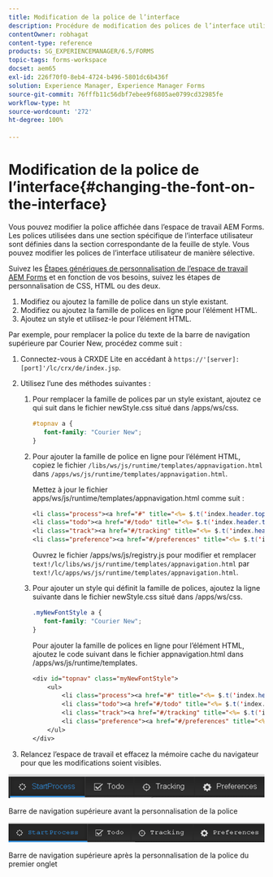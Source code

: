 ```yaml
---
title: Modification de la police de l’interface
description: Procédure de modification des polices de l’interface utilisateur de manière sélective.
contentOwner: robhagat
content-type: reference
products: SG_EXPERIENCEMANAGER/6.5/FORMS
topic-tags: forms-workspace
docset: aem65
exl-id: 226f70f0-8eb4-4724-b496-5801dc6b436f
solution: Experience Manager, Experience Manager Forms
source-git-commit: 76fffb11c56dbf7ebee9f6805ae0799cd32985fe
workflow-type: ht
source-wordcount: '272'
ht-degree: 100%

---
```


# Modification de la police de l’interface{#changing-the-font-on-the-interface}

Vous pouvez modifier la police affichée dans l’espace de travail AEM Forms. Les polices utilisées dans une section spécifique de l’interface utilisateur sont définies dans la section correspondante de la feuille de style. Vous pouvez modifier les polices de l’interface utilisateur de manière sélective.

Suivez les [Étapes génériques de personnalisation de l’espace de travail AEM Forms](../../forms/using/generic-steps-html-workspace-customization.md) et en fonction de vos besoins, suivez les étapes de personnalisation de CSS, HTML ou des deux.

1. Modifiez ou ajoutez la famille de police dans un style existant.
1. Modifiez ou ajoutez la famille de polices en ligne pour l’élément HTML.
1. Ajoutez un style et utilisez-le pour l’élément HTML.

Par exemple, pour remplacer la police du texte de la barre de navigation supérieure par Courier New, procédez comme suit :

1. Connectez-vous à CRXDE Lite en accédant à `https://'[server]:[port]'/lc/crx/de/index.jsp`.
1. Utilisez l’une des méthodes suivantes :

   1. Pour remplacer la famille de polices par un style existant, ajoutez ce qui suit dans le fichier newStyle.css situé dans /apps/ws/css.

      ```css
      #topnav a {
         font-family: "Courier New";
      }
      ```

   1. Pour ajouter la famille de police en ligne pour l’élément HTML, copiez le fichier `/libs/ws/js/runtime/templates/appnavigation.html` dans `/apps/ws/js/runtime/templates/appnavigation.html`.

      Mettez à jour le fichier apps/ws/js/runtime/templates/appnavigation.html comme suit :

      ```jsp
      <li class="process"><a href="#" title="<%= $.t('index.header.topnav.startprocess.detail')%>" style="font-family:Courier New;" ><%= $.t('index.header.topnav.startprocess.name')%></a></li>
      <li class="todo"><a href="#/todo" title="<%= $.t('index.header.topnav.todo.detail')%>" style="font-family:Courier New;" ><%= $.t('index.header.topnav.todo.name')%></a></li>
      <li class="track"><a href="#/tracking" title="<%= $.t('index.header.topnav.tracking.detail')%>" style="font-family:Courier New;" ><%= $.t('index.header.topnav.tracking.name')%></a></li>
      <li class="preference"><a href="#/preferences" title="<%= $.t('index.header.topnav.preferences.detail')%>" style="font-family:Courier New;" ><%= $.t('index.header.topnav.preferences.name')%></a></li>
      ```

      Ouvrez le fichier /apps/ws/js/registry.js pour modifier et remplacer `text!/lc/libs/ws/js/runtime/templates/appnavigation.html` par `text!/lc/apps/ws/js/runtime/templates/appnavigation.html`.

   1. Pour ajouter un style qui définit la famille de polices, ajoutez la ligne suivante dans le fichier newStyle.css situé dans /apps/ws/css.

      ```css
      .myNewFontStyle a {
         font-family: "Courier New";
      }
      ```

      Pour ajouter la famille de polices en ligne pour l’élément HTML, ajoutez le code suivant dans le fichier appnavigation.html dans /apps/ws/js/runtime/templates.

      ```jsp
      <div id="topnav" class="myNewFontStyle">
          <ul>
              <li class="process"><a href="#" title="<%= $.t('index.header.topnav.startprocess.detail')%>" ><%= $.t('index.header.topnav.startprocess.name')%></a></li>
              <li class="todo"><a href="#/todo" title="<%= $.t('index.header.topnav.todo.detail')%>"><%= $.t('index.header.topnav.todo.name')%></a></li>
              <li class="track"><a href="#/tracking" title="<%= $.t('index.header.topnav.tracking.detail')%>" ><%= $.t('index.header.topnav.tracking.name')%></a></li>
              <li class="preference"><a href="#/preferences" title="<%= $.t('index.header.topnav.preferences.detail')%>" ><%= $.t('index.header.topnav.preferences.name')%></a></li>
          </ul>
      </div>
      ```

1. Relancez l’espace de travail et effacez la mémoire cache du navigateur pour que les modifications soient visibles.

![change_font_before](assets/change_font_before.png)

Barre de navigation supérieure avant la personnalisation de la police

![change_font_after](assets/change_font_after.png)

Barre de navigation supérieure après la personnalisation de la police du premier onglet
